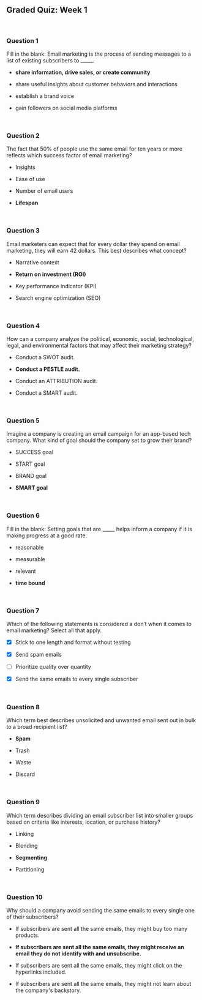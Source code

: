 ## Graded Quiz: Week 1

<br>

### Question 1

Fill in the blank: Email marketing is the process of sending messages to a list of existing subscribers to _____.


- **share information, drive sales, or create community**


- share useful insights about customer behaviors and interactions


- establish a brand voice 


- gain followers on social media platforms

<br>

### Question 2

The fact that 50% of people use the same email for ten years or more reflects which success factor of email marketing?

- Insights


- Ease of use


- Number of email users


- **Lifespan**

<br>

### Question 3

Email marketers can expect that for every dollar they spend on email marketing, they will earn 42 dollars. This best describes what concept?

- Narrative context


- **Return on investment (ROI)**


- Key performance indicator (KPI)


- Search engine optimization (SEO)

<br>

### Question 4

How can a company analyze the political, economic, social, technological, legal, and environmental factors that may affect their marketing strategy?

- Conduct a SWOT audit.


- **Conduct a PESTLE audit.**


- Conduct an ATTRIBUTION audit.


- Conduct a SMART audit.

<br>

### Question 5

Imagine a company is creating an email campaign for an app-based tech company. What kind of goal should the company set to grow their brand?

- SUCCESS goal


- START goal


- BRAND goal


- **SMART goal**

<br>

### Question 6

Fill in the blank: Setting goals that are _____ helps inform a company if it is making progress at a good rate.

- reasonable


- measurable


- relevant


- **time bound**

<br>

### Question 7

Which of the following statements is considered a don’t when it comes to email marketing? Select all that apply.

+ [x] Stick to one length and format without testing

+ [x] Send spam emails

+ [ ] Prioritize quality over quantity

+ [x] Send the same emails to every single subscriber

<br>

### Question 8

Which term best describes unsolicited and unwanted email sent out in bulk to a broad recipient list?

- **Spam**


- Trash


- Waste


- Discard

<br>

### Question 9

Which term describes dividing an email subscriber list into smaller groups based on criteria like interests, location, or purchase history?

- Linking


- Blending


- **Segmenting**


- Partitioning

<br>

### Question 10

Why should a company avoid sending the same emails to every single one of their subscribers?

- If subscribers are sent all the same emails, they might buy too many products. 


- **If subscribers are sent all the same emails, they might receive an email they do not identify with and unsubscribe.**


- If subscribers are sent all the same emails, they might click on the hyperlinks included. 


- If subscribers are sent all the same emails, they might not learn about the company's backstory.

